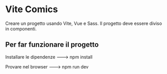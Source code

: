 # Vite Comics

Creare un progetto usando Vite, Vue e Sass.
Il progetto deve essere diviso in componenti.


## Per far funzionare il progetto

Installare le dipendenze   --->  npm install

Provare nel browser   ---> npm run dev
